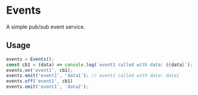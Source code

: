 # Events

A simple pub/sub event service.

## Usage

```js
events = Events();
const cb1 = (data) => console.log(`event1 called with data: ${data}`);
events.on('event1', cb1);
events.emit('event1', 'data1'); // event1 called with data: data1
events.off('event1', cb1)
events.emit('event1', 'data2'); 
```
